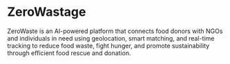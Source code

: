# ZeroWastage
ZeroWaste is an AI-powered platform that connects food donors with NGOs and individuals in need using geolocation, smart matching, and real-time tracking to reduce food waste, fight hunger, and promote sustainability through efficient food rescue and donation.
